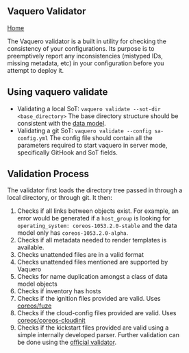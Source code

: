 <head>
            <meta charset="UTF-8">
            <!--[if IE]><meta http-equiv="X-UA-Compatible" content="IE=edge"><![endif]-->
            <meta name="viewport" content="width=device-width, initial-scale=1.0">
            <title>Vaquero Documentation</title>
            <link rel="stylesheet" type="text/css" href="../doc.css">
            <link rel="stylesheet" href="https://fonts.googleapis.com/css?family=Open+Sans:300,300italic,400,400italic,600,600italic%7CNoto+Serif:400,400italic,700,700italic%7CDroid+Sans+Mono:400">
            <style>
                .markdown-body {
                    box-sizing: border-box;
                    min-width: 200px;
                    max-width: 980px;
                    margin: 0 auto;
                    padding: 45px;
                }
            </style>
</head><article class="markdown-body">

# Vaquero Validator

[Home](https://ciscocloud.github.io/vaquero-docs/)

The Vaquero validator is a built in utility for checking the consistency of your configurations. Its purpose is to preemptively report any inconsistencies (mistyped IDs, missing metadata, etc) in your configuration before you attempt to deploy it.

## Using vaquero validate

- Validating a local SoT: `vaquero validate --sot-dir <base_directory>` The base directory structure should be consistent with the [data model](https://ciscocloud.github.io/vaquero-docs/docs/current/data-model-howto.html).
- Validating a git SoT: `vaquero validate --config sa-config.yml` The config file should contain all the parameters required to start vaquero in server mode, specifically GitHook and SoT fields.

## Validation Process

The validator first loads the directory tree passed in through a local directory, or through git. It then:

1. Checks if all links between objects exist. For example, an error would be generated if a `host_group` is looking for `operating_system: coreos-1053.2.0-stable` and the data model only has `coreos-1053.2.0-alpha`.
2. Checks if all metadata needed to render templates is available.
3. Checks unattended files are in a valid format
4. Checks unattended files mentioned are supported by Vaquero
5. Checks for name duplication amongst a class of data model objects
6. Checks if inventory has hosts
7. Checks if the ignition files provided are valid. Uses [coreos/fuze](https://github.com/coreos/fuze/tree/master/config)
8. Checks if the cloud-config files provided are valid. Uses [coreos/coreos-cloudinit](github.com/coreos/coreos-cloudinit/config)
9. Checks if the kickstart files provided are valid using a simple internally developed parser. Further validation can be done using the [official validator](http://fedoraproject.org/wiki/Pykickstart).
